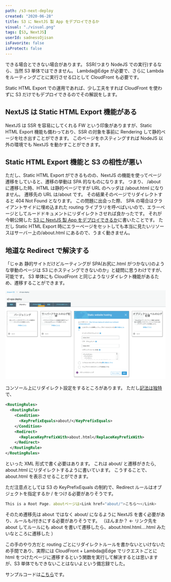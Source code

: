 ```yaml
---
path: /s3-next-deploy
created: "2020-06-28"
title: S3 に NextJS 製 App をデプロイできるか
visual: "./visual.png"
tags: [S3, NextJS]
userId: sadnessOjisan
isFavorite: false
isProtect: false
---
```


できる場合とできない場合があります。
SSR(つまり NodeJS での実行)するなら、当然 S3 単体ではできません。
Lambda@Edge が必要で、さらに Lambda をルーティングごとに実行させる口として CloudFront も必要です。

Static HTML Export での運用であれば、少し工夫をすれば CloudFront を使わずに S3 だけでもデプロイできるのでその解説をします。

## NextJS は Static HTML Export 機能がある

NextJS は SSR を容易にしてくれる FW という印象がありますが、Static HTML Export 機能も備わっており、SSR の対象を事前に Rendering して静的ページを吐き出すことができます。
このページをホスティングすれば NodeJS 以外の環境でも NextJS を動かすことができます。

## Static HTML Export 機能と S3 の相性が悪い

ただし、Static HTML Export ができるものの、NextJS の機能を使ってページ遷移をしていると、遷移の挙動は SPA 的なものになります。
つまり、 /about に遷移した時、HTML は静的ページですが URL のヘッダは /about.html になりません。
遷移先の URL は/about です。
その結果そのページでリダイレクトすると 404 Not Found となります。
この問題に出会った際、 SPA の場合はクライアントサイドに埋め込まれた routing ライブラリを呼べばいいので、エラーページとしてルードドキュメントにリダイレクトさせれば良かったです。
それが今朝公開した [S3 に NextJS 製 App をデプロイできるか](https://blog.ojisan.io/s3-spa-deploy)に書いたことです。
ただし Static HTML Export 時にエラーページをセットしても本当に見たいリソースはサーバー上の/about.html にあるので、うまく動きません。

## 地道な Redirect で解決する

「じゃあ 静的サイトだけどルーティングが SPA(お尻に.html がつかない)のような挙動のページは S3 にホスティングできないのか」と疑問に思うわけですが、可能です。
S3 単体にも CloudFront と同じようなリダイレクト機能があるため、遷移することができます。

![S3上でリダイレクト設定をする](s3error.png)

コンソール上にリダイレクト設定をするところがあります。
ただし[記法は独特](https://docs.aws.amazon.com/AmazonS3/latest/dev/how-to-page-redirect.html)で、

```xml
<RoutingRules>
  <RoutingRule>
    <Condition>
      <KeyPrefixEquals>about/</KeyPrefixEquals>
    </Condition>
    <Redirect>
      <ReplaceKeyPrefixWith>about.html</ReplaceKeyPrefixWith>
    </Redirect>
  </RoutingRule>
</RoutingRules>
```

といった XML 形式で書く必要はあります。
これは about/ と遷移がきたら, about.html にリダイレクトするように書いています。
こうすることで、about.html を表示させることができます。

ただ注意点としては S3 の KeyPrefixEquals の制約で、Redirect ルールはオブジェクトを指定するか / をつける必要がありそうです。

```js
This is a Root Page. aboutページは<Link href="about/">こちら〜</Link>
```

そのため遷移先は about ではなく about/ になるように NextJS を書く必要があり、ルールも/付きにする必要がありそうです。
（ほんまか？ ← リンク先を about してルールにも about を書いて遷移したら、about.html.html....html みたいなところに遷移した ）

この手のやり方だと routing ごとにリダイレクトルールを書かないといけないため手間であり、実際には CloudFront + Lambda@Edge でリクエストごとに html をつけたページに遷移するという関数を実行して解決するとは思いますが、S3 単体でもできないことはないよという備忘録でした。

サンプルコードは[こちら](https://github.com/ojisan-toybox/s3-next-js)です。
